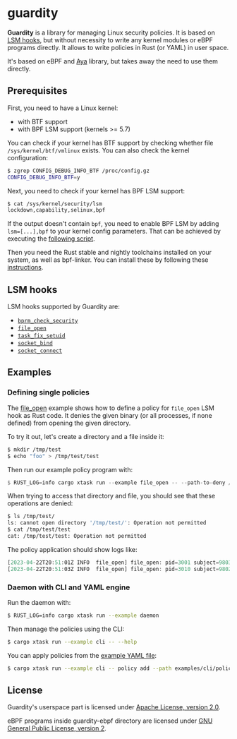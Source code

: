 # guardity

**Guardity** is a library for managing Linux security policies. It is based on
[LSM hooks](https://www.kernel.org/doc/html/latest/admin-guide/LSM/index.html),
but without necessity to write any kernel modules or eBPF programs directly.
It allows to write policies in Rust (or YAML) in user space.

It's based on eBPF and [Aya](https://aya-rs.dev) library, but takes away
the need to use them directly.

## Prerequisites

First, you need to have a Linux kernel:
* with BTF support
* with BPF LSM support (kernels >= 5.7)

You can check if your kernel has BTF support by checking whether file
`/sys/kernel/btf/vmlinux` exists. You can also check the kernel configuration:

```bash
$ zgrep CONFIG_DEBUG_INFO_BTF /proc/config.gz
CONFIG_DEBUG_INFO_BTF=y
```

Next, you need to check if your kernel has BPF LSM support:

```bash
$ cat /sys/kernel/security/lsm
lockdown,capability,selinux,bpf
```

If the output doesn't contain `bpf`, you need to enable BPF LSM by adding
`lsm=[...],bpf` to your kernel config parameters. That can be achieved by
executing the [following script](https://raw.githubusercontent.com/vadorovsky/enable-bpf-lsm/main/enable-bpf-lsm.py).

Then you need the Rust stable and nightly toolchains installed on your system,
as well as bpf-linker. You can install these by following these
[instructions](https://aya-rs.dev/book/start/development/).

## LSM hooks

LSM hooks supported by Guardity are:

* [`bprm_check_security`](https://elixir.bootlin.com/linux/v6.2.12/source/include/linux/lsm_hooks.h#L62)
* [`file_open`](https://elixir.bootlin.com/linux/v6.2.12/source/include/linux/lsm_hooks.h#L620)
* [`task_fix_setuid`](https://elixir.bootlin.com/linux/v6.2.12/source/include/linux/lsm_hooks.h#L709)
* [`socket_bind`](https://elixir.bootlin.com/linux/v6.2.12/source/include/linux/lsm_hooks.h#L904)
* [`socket_connect`](https://elixir.bootlin.com/linux/v6.2.12/source/include/linux/lsm_hooks.h#L912)

## Examples

### Defining single policies

The [file_open](https://github.com/deepfence/guardity/tree/main/examples/file_open)
example shows how to define a policy for `file_open` LSM hook as Rust code.
It denies the given binary (or all processes, if none defined) from opening
the given directory.

To try it out, let's create a directory and a file inside it:

```bash
$ mkdir /tmp/test
$ echo "foo" > /tmp/test/test
```

Then run our example policy program with:

```rust
$ RUST_LOG=info cargo xtask run --example file_open -- --path-to-deny /tmp/test
```

When trying to access that directory and file, you should see that these
operations are denied:

```bash
$ ls /tmp/test/
ls: cannot open directory '/tmp/test/': Operation not permitted
$ cat /tmp/test/test
cat: /tmp/test/test: Operation not permitted
```

The policy application should show logs like:

```rust
[2023-04-22T20:51:01Z INFO  file_open] file_open: pid=3001 subject=980333 path=9632
[2023-04-22T20:51:03Z INFO  file_open] file_open: pid=3010 subject=980298 path=9633
```

### Daemon with CLI and YAML engine

Run the daemon with:

```bash
$ RUST_LOG=info cargo xtask run --example daemon
```

Then manage the policies using the CLI:

```bash
$ cargo xtask run --example cli -- --help
```

You can apply policies from the
[example YAML file](https://github.com/deepfence/guardity/blob/main/examples/cli/policy.yaml):

```bash
$ cargo xtask run --example cli -- policy add --path examples/cli/policy.yaml
```

## License

Guardity's userspace part is licensed under
[Apache License, version 2.0](https://github.com/deepfence/guardity/blob/main/LICENSE).

eBPF programs inside guardity-ebpf directory are licensed under
[GNU General Public License, version 2](https://github.com/deepfence/guardity/blob/main/guardity-ebpf/LICENSE).
